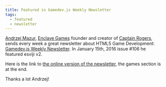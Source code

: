 ```yaml
---
title: Featured in Gamedev.js Weekly Newsletter
tags:
  - featured
  - newsletter
---
```


[Andrzej Mazur](https://twitter.com/end3r), [Enclave Games](http://enclavegames.com/) founder and creator of [Captain Rogers](http://enclavegames.com/games/captain-rogers/), sends every week a great newsletter about HTML5 Game Development: [Gamedev.js Weekly Newsletter](http://gamedevjsweekly.com/). In January 15th, 2016 issue #106 he featured esviji v2.

Here is the link to [the online version of the newsletter](http://us3.campaign-archive2.com/?u=4ad274b490aa6da8c2d29b775&id=6d566833d0&e=9498461e34), the games section is at the end.

Thanks a lot Andrzej!
